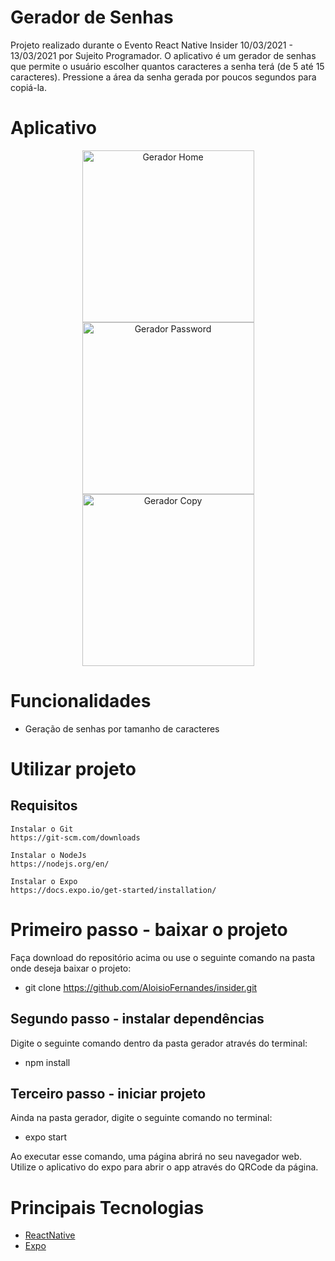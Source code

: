 # Gerador de Senhas
Projeto realizado durante o Evento React Native Insider 10/03/2021 - 13/03/2021 por Sujeito Programador. O aplicativo é um gerador de senhas que permite o usuário escolher quantos caracteres a senha terá (de 5 até 15 caracteres). Pressione a área da senha gerada por poucos segundos para copiá-la.

# Aplicativo
<p align="center">
  <img align="center" src="../github/Gerador Home.png" alt="Gerador Home" width="275" border="0">
  <img align="center" src="../github/Gerador Password.png" alt="Gerador Password" width="275" border="0">
  <img align="center" src="../github/Gerador Copy.png" alt="Gerador Copy" width="275" border="0">
</p>

# Funcionalidades
 - Geração de senhas por tamanho de caracteres

# Utilizar projeto
## Requisitos
    Instalar o Git
    https://git-scm.com/downloads

    Instalar o NodeJs
    https://nodejs.org/en/

    Instalar o Expo
    https://docs.expo.io/get-started/installation/
# Primeiro passo - baixar o projeto
Faça download do repositório acima ou use o seguinte comando na pasta onde deseja baixar o projeto:
 - git clone https://github.com/AloisioFernandes/insider.git

## Segundo passo - instalar dependências
Digite o seguinte comando dentro da pasta gerador através do terminal:
 - npm install

## Terceiro passo - iniciar projeto
Ainda na pasta gerador, digite o seguinte comando no terminal:
 - expo start

Ao executar esse comando, uma página abrirá no seu navegador web. Utilize o aplicativo do expo para abrir o app através do QRCode da página.
# Principais Tecnologias
 - [ReactNative](https://reactnative.dev/)
 - [Expo](https://docs.expo.io/)